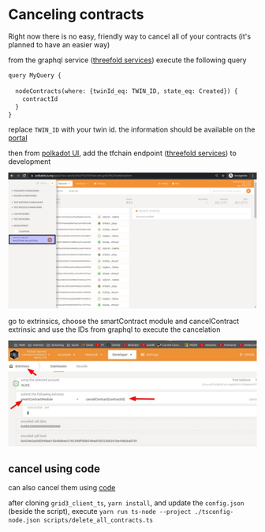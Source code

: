 # Canceling contracts

Right now there is no easy, friendly way to cancel all of your contracts (it's planned to have an easier way)

from the graphql service ([threefold services](manual3_tfservices)) execute the following query


```
query MyQuery {

  nodeContracts(where: {twinId_eq: TWIN_ID, state_eq: Created}) {
    contractId
  }
}

```

replace `TWIN_ID` with your twin id. the information should be available on the [portal](dashboard_portal_home)

then from [polkadot UI](https://polkadot.js.org/apps/), add the tfchain endpoint ([threefold services](manual3_tfservices)) to development 

![](img/polka_web_add_development_url.png)

go to extrinsics, choose the smartContract module and cancelContract extrinsic and use the IDs from graphql to execute the cancelation

![](img/polka_web_cancel_contracts.jpg)


## cancel using code
can also cancel them using [code](https://github.com/threefoldtech/grid3_client_ts/blob/development/scripts/delete_all_contracts.ts) 

after cloning `grid3_client_ts`, `yarn install`, and update the `config.json` (beside the script), execute  `yarn run ts-node --project ./tsconfig-node.json scripts/delete_all_contracts.ts` 